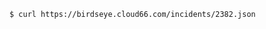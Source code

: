 <!-- layout:code post: cloud66-birdseye_get-a-single-incident -->

```
$ curl https://birdseye.cloud66.com/incidents/2382.json
```
